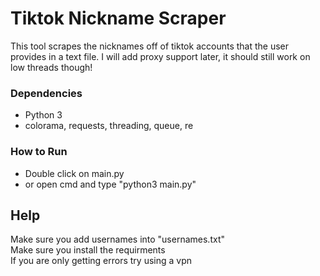 # Tiktok Nickname Scraper

This tool scrapes the nicknames off of tiktok accounts that the user provides in a text file.
I will add proxy support later, it should still work on low threads though!

### Dependencies

* Python 3
*  colorama, requests, threading, queue, re

### How to Run

* Double click on main.py
* or open cmd and type "python3 main.py"

## Help

Make sure you add usernames into "usernames.txt"<br>
Make sure you install the requirments<br>
If you are only getting errors try using a vpn<br>
